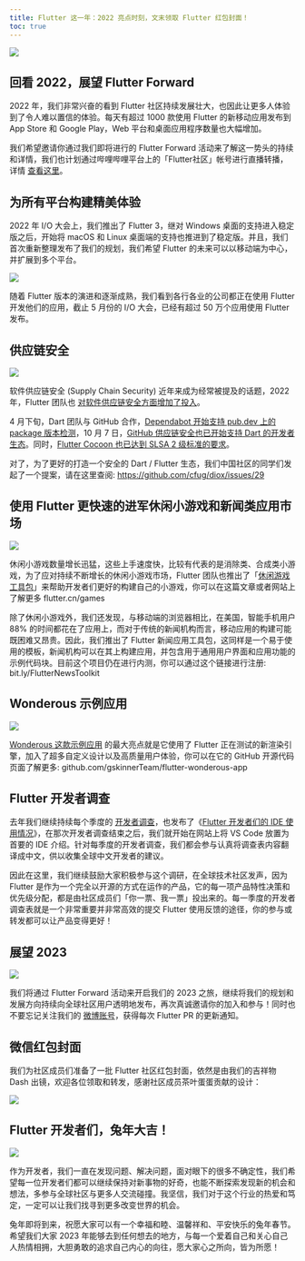 ```yaml
---
title: Flutter 这一年：2022 亮点时刻，文末领取 Flutter 红包封面！
toc: true
---
```



![](https://files.flutter-io.cn/posts/images/2023/01/2497484bb3be1.gif)

## 回看 2022，展望 Flutter Forward

2022 年，我们非常兴奋的看到 Flutter 社区持续发展壮大，也因此让更多人体验到了令人难以置信的体验。每天有超过 1000 款使用 Flutter 的新移动应用发布到 App Store 和 Google Play，Web 平台和桌面应用程序数量也大幅增加。

我们希望邀请你通过我们即将进行的 Flutter Forward 活动来了解这一势头的持续和详情，我们也计划通过哔哩哔哩平台上的「Flutter社区」帐号进行直播转播，详情 [查看这里](https://mp.weixin.qq.com/s/8_Z1OQFquJV90mdCwcqeLA)。

## 为所有平台构建精美体验

2022 年 I/O 大会上，我们推出了 Flutter 3，继对 Windows 桌面的支持进入稳定版之后，开始将 macOS 和 Linux 桌面端的支持也推进到了稳定版。并且，我们首次重新整理发布了我们的规划，我们希望 Flutter 的未来可以以移动端为中心，并扩展到多个平台。

![](https://files.flutter-io.cn/posts/images/2023/01/PhZ8op.jpg)

随着 Flutter 版本的演进和逐渐成熟，我们看到各行各业的公司都正在使用 Flutter 开发他们的应用，截止 5 月份的 I/O 大会，已经有超过 50 万个应用使用 Flutter 发布。

## 供应链安全

![](https://files.flutter-io.cn/posts/images/2023/01/Q8mWXm.jpg)

软件供应链安全 (Supply Chain Security) 近年来成为经常被提及的话题，2022 年，Flutter 团队也 [对软件供应链安全方面增加了投入](https://mp.weixin.qq.com/s/m8Jn8XNuwrmEwhZPPLWaaw)。

4 月下旬，Dart 团队与 GitHub 合作，[Dependabot 开始支持 pub.dev 上的 package 版本检测](https://mp.weixin.qq.com/s/K_5s-3-Jp_ES33gs8W921Q)，10 月 7 日，[GitHub 供应链安全也已开始支持 Dart 的开发者生态](https://mp.weixin.qq.com/s/kHijSgCwwVcP-Y0islNEig)。同时，[Flutter Cocoon 也已达到 SLSA 2 级标准的要求](https://mp.weixin.qq.com/s/cISoYBWFjaUWGj1pAGiAwQ)。

对了，为了更好的打造一个安全的 Dart / Flutter 生态，我们中国社区的同学们发起了一个提案，请在这里查阅:
https://github.com/cfug/diox/issues/29

## 使用 Flutter 更快速的进军休闲小游戏和新闻类应用市场

![](https://files.flutter-io.cn/posts/images/2023/01/AFOIM3.jpg)

休闲小游戏数量增长迅猛，这些上手速度快，比较有代表的是消除类、合成类小游戏，为了应对持续不断增长的休闲小游戏市场，Flutter 团队也推出了「[休闲游戏工具包](https://mp.weixin.qq.com/s/T-hSdOZc3OXUg9Sf3hzHuA)」来帮助开发者们更好的构建自己的小游戏，你可以在这篇文章或者网站上了解更多 flutter.cn/games

除了休闲小游戏外，我们还发现，与移动端的浏览器相比，在美国，智能手机用户 88% 的时间都花在了应用上，而对于传统的新闻机构而言，移动应用的构建可能既困难又昂贵。因此，我们推出了 Flutter 新闻应用工具包，这同样是一个易于使用的模板，新闻机构可以在其上构建应用，并包含用于通用用户界面和应用功能的示例代码块。目前这个项目仍在进行内测，你可以通过这个链接进行注册: bit.ly/FlutterNewsToolkit

## Wonderous 示例应用

![](https://files.flutter-io.cn/posts/images/2023/01/LJHaqS.jpg)

[Wonderous 这款示例应用](https://mp.weixin.qq.com/s/cAwU2RmG-VtTBjPLweoobg) 的最大亮点就是它使用了 Flutter 正在测试的新渲染引擎，加入了超多自定义设计以及高质量用户体验，你可以在它的 GitHub 开源代码页面了解更多: github.com/gskinnerTeam/flutter-wonderous-app

## Flutter 开发者调查

去年我们继续持续每个季度的 [开发者调查](https://mp.weixin.qq.com/s/OLCDm2hEhet76DNH3p8-4A)，也发布了《[Flutter 开发者们的 IDE 使用情况](https://mp.weixin.qq.com/s/2LoRYAk6MZcLHUnE0LsBDg)》，在那次开发者调查结束之后，我们就开始在网站上将 VS Code 放置为首要的 IDE 介绍。针对每季度的开发者调查，我们都会参与认真将调查表内容翻译成中文，供以收集全球中文开发者的建议。

因此在这里，我们继续鼓励大家积极参与这个调研，在全球技术社区发声，因为 Flutter 是作为一个完全以开源的方式在运作的产品，它的每一项产品特性决策和优先级分配，都是由社区成员们「你一票、我一票」投出来的。每一季度的开发者调查表就是一个非常重要并非常高效的提交 Flutter 使用反馈的途径，你的参与或转发都可以让产品变得更好！

## 展望 2023


![](https://files.flutter-io.cn/posts/images/2023/01/eb5p18.jpg)

我们将通过 Flutter Forward 活动来开启我们的 2023 之旅，继续将我们的规划和发展方向持续向全球社区用户透明地发布，再次真诚邀请你的加入和参与！同时也不要忘记关注我们的 [微博账号](https://mp.weixin.qq.com/s/pWdZv45PXutnXbrEOTLeww)，获得每次 Flutter PR 的更新通知。

## 微信红包封面

我们为社区成员们准备了一批 Flutter 社区红包封面，依然是由我们的吉祥物 Dash 出镜，欢迎各位领取和转发，感谢社区成员茶叶蛋蛋贡献的设计：

![](https://files.flutter-io.cn/posts/images/2023/01/39AKMH.jpg)


## Flutter 开发者们，兔年大吉！


![](https://files.flutter-io.cn/posts/images/2023/01/2bf8988d0f189.jpg)

作为开发者，我们一直在发现问题、解决问题，面对眼下的很多不确定性，我们希望每一位开发者们都可以继续保持对新事物的好奇，也能不断探索发现新的机会和想法，多参与全球社区与更多人交流碰撞。我坚信，我们对于这个行业的热爱和笃定，一定可以让我们找寻到更多改变世界的机会。

兔年即将到来，祝愿大家可以有一个幸福和睦、温馨祥和、平安快乐的兔年春节。希望我们大家 2023 年能够去到任何想去的地方，与每一个爱着自己和关心自己人热情相拥，大胆勇敢的追求自己内心的向往，愿大家心之所向，皆为所愿！

